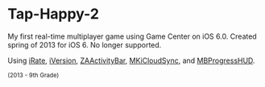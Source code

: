 Tap-Happy-2
===========

My first real-time multiplayer game using Game Center on iOS 6.0. Created spring of 2013 for iOS 6. No longer supported.

Using [iRate](https://github.com/nicklockwood/iRate), [iVersion](https://github.com/nicklockwood/iVersion), [ZAActivityBar](https://github.com/zacaltman/ZAActivityBar), [MKiCloudSync](https://github.com/MugunthKumar/MKiCloudSync), and [MBProgressHUD](https://github.com/jdg/MBProgressHUD).

<sup>(2013 - 9th Grade)<sup>

